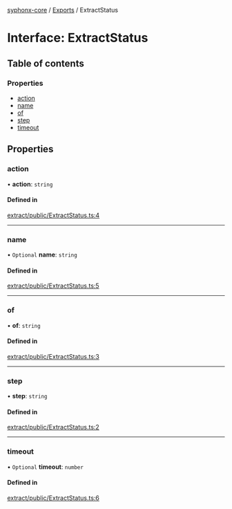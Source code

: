 [syphonx-core](../README.md) / [Exports](../modules.md) / ExtractStatus

# Interface: ExtractStatus

## Table of contents

### Properties

- [action](ExtractStatus.md#action)
- [name](ExtractStatus.md#name)
- [of](ExtractStatus.md#of)
- [step](ExtractStatus.md#step)
- [timeout](ExtractStatus.md#timeout)

## Properties

### action

• **action**: `string`

#### Defined in

[extract/public/ExtractStatus.ts:4](https://github.com/dtempx/syphonx-core/blob/09d2037/extract/public/ExtractStatus.ts#L4)

___

### name

• `Optional` **name**: `string`

#### Defined in

[extract/public/ExtractStatus.ts:5](https://github.com/dtempx/syphonx-core/blob/09d2037/extract/public/ExtractStatus.ts#L5)

___

### of

• **of**: `string`

#### Defined in

[extract/public/ExtractStatus.ts:3](https://github.com/dtempx/syphonx-core/blob/09d2037/extract/public/ExtractStatus.ts#L3)

___

### step

• **step**: `string`

#### Defined in

[extract/public/ExtractStatus.ts:2](https://github.com/dtempx/syphonx-core/blob/09d2037/extract/public/ExtractStatus.ts#L2)

___

### timeout

• `Optional` **timeout**: `number`

#### Defined in

[extract/public/ExtractStatus.ts:6](https://github.com/dtempx/syphonx-core/blob/09d2037/extract/public/ExtractStatus.ts#L6)

